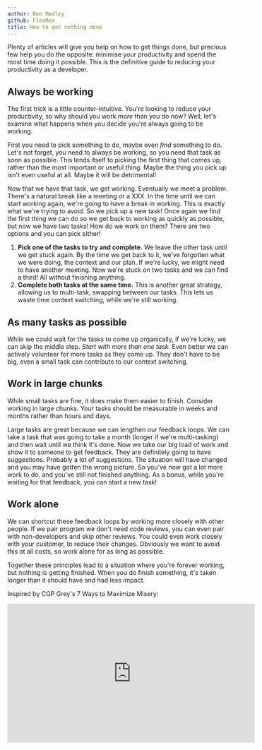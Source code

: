 ```yaml
---
author: Ben Madley
github: FleaRex
title: How to get nothing done
---
```


Plenty of articles will give you help on how to get things done, but precious few help you do the opposite: minimise your productivity and spend the most time doing it possible. This is the definitive guide to reducing your productivity as a developer.

## Always be working

The first trick is a little counter-intuitive. You're looking to reduce your productivity, so why should you work _more_ than you do now? Well, let's examine what happens when you decide you're always going to be working.

First you need to pick something to do, maybe even _find_ something to do. Let's not forget, you need to always be working, so you need that task as soon as possible. This lends itself to picking the first thing that comes up, rather than the most important or useful thing. Maybe the thing you pick up isn't even useful at all. Maybe it will be detrimental!

Now that we have that task, we get working. Eventually we meet a problem. There's a natural break like a meeting or a XXX. In the time until we can start working again, we're going to have a break in working. This is exactly what we're trying to avoid. So we pick up a new task! Once again we find the first thing we can do so we get back to working as quickly as possible, but now we have two tasks! How do we work on them? There are two options and you can pick either!

1.  **Pick one of the tasks to try and complete.** We leave the other task until we get stuck again. By the time we get back to it, we've forgotten what we were doing, the context and our plan. If we're lucky, we might need to have another meeting. Now we're stuck on two tasks and we can find a third! All without finishing anything.
2.  **Complete both tasks at the same time.** This is another great strategy, allowing us to multi-task, swapping between our tasks. This lets us waste time context switching, while we're still working.

## As many tasks as possible

While we could wait for the tasks to come up organically, if we're lucky, we can skip the middle step. _Start with more than one task._ Even better we can actively volunteer for more tasks as they come up. They don't have to be big, even a small task can contribute to our context switching.

## Work in large chunks

While small tasks are fine, it does make them easier to finish. Consider working in large chunks. Your tasks should be measurable in weeks and months rather than hours and days.

Large tasks are great because we can lengthen our feedback loops. We can take a task that was going to take a month (longer if we're multi-tasking) and then wait until we think it's done. Now we take our big load of work and show it to someone to get feedback. They are definitely going to have suggestions. Probably a lot of suggestions. The situation will have changed and you may have gotten the wrong picture. So you've now got a lot more work to do, and you've still not finished anything. As a bonus, while you're waiting for that feedback, you can start a new task!

## Work alone

We can shortcut these feedback loops by working more closely with other people. If we pair program we don't need code reviews, you can even pair with non-developers and skip other reviews. You could even work closely with your customer, to reduce their changes. Obviously we want to avoid this at all costs, so work alone for as long as possible.

Together these principles lead to a situation where you're forever working, but nothing is getting finished. When you do finish something, it's taken longer than it should have and had less impact.

Inspired by CGP Grey's 7 Ways to Maximize Misery:

<iframe width="560" height="315" src="https://www.youtube.com/embed/LO1mTELoj6o" frameborder="0" allow="accelerometer; autoplay; clipboard-write; encrypted-media; gyroscope; picture-in-picture" allowfullscreen></iframe>
